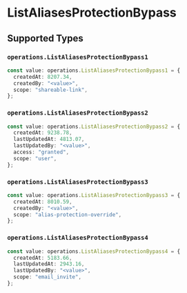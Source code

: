 # ListAliasesProtectionBypass


## Supported Types

### `operations.ListAliasesProtectionBypass1`

```typescript
const value: operations.ListAliasesProtectionBypass1 = {
  createdAt: 8207.34,
  createdBy: "<value>",
  scope: "shareable-link",
};
```

### `operations.ListAliasesProtectionBypass2`

```typescript
const value: operations.ListAliasesProtectionBypass2 = {
  createdAt: 9238.78,
  lastUpdatedAt: 4813.07,
  lastUpdatedBy: "<value>",
  access: "granted",
  scope: "user",
};
```

### `operations.ListAliasesProtectionBypass3`

```typescript
const value: operations.ListAliasesProtectionBypass3 = {
  createdAt: 8010.59,
  createdBy: "<value>",
  scope: "alias-protection-override",
};
```

### `operations.ListAliasesProtectionBypass4`

```typescript
const value: operations.ListAliasesProtectionBypass4 = {
  createdAt: 5183.66,
  lastUpdatedAt: 2943.16,
  lastUpdatedBy: "<value>",
  scope: "email_invite",
};
```

